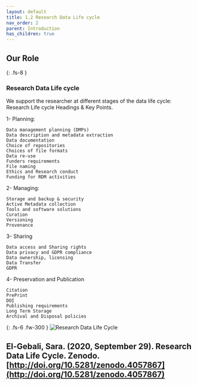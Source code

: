 ```yaml
---
layout: default
title: 1.2 Research Data Life cycle
nav_order: 2
parent: Introduction
has_children: true
---
```



## Our Role
{: .fs-8 }
### Research Data Life cycle
We support the researcher at different stages of the data life cycle:
Research Life cycle Headings & Key Points.

1- Planning:

    Data management planning (DMPs)
    Data description and metadata extraction
    Data documentation
    Choice of repositories
    Choices of file formats
    Data re-use
    Funders requirements
    File naming
    Ethics and Research conduct
    Funding for RDM activities

2- Managing:

    Storage and backup & security
    Active Metadata collection
    Tools and software solutions
    Curation
    Versioning
    Provenance

3- Sharing

    Data access and Sharing rights
    Data privacy and GDPR compliance
    Data ownership, licensing
    Data Transfer
    GDPR

4- Preservation and Publication

    Citation
    PrePrint
    DOI
    Publishing requirements
    Long Term Storage
    Archival and Disposal policies


{: .fs-6 .fw-300 }
![Research Data Life Cycle](https://zenodo.org/record/4057867/files/Research%20Data%20Life%20Cycle.png)

El-Gebali, Sara. (2020, September 29). Research Data Life Cycle. Zenodo. [http://doi.org/10.5281/zenodo.4057867](http://doi.org/10.5281/zenodo.4057867)
---
